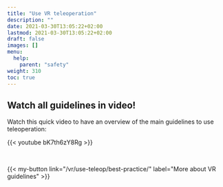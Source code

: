 ```yaml
---
title: "Use VR teleoperation"
description: ""
date: 2021-03-30T13:05:22+02:00
lastmod: 2021-03-30T13:05:22+02:00
draft: false
images: []
menu:
  help:
    parent: "safety"
weight: 310
toc: true
---
```


## Watch all guidelines in video!
Watch this quick video to have an overview of the main guidelines to use teleoperation:  

{{< youtube bK7th6zY8Rg >}}  

</br>

{{< my-button link="/vr/use-teleop/best-practice/" label="More about VR guidelines" >}}
